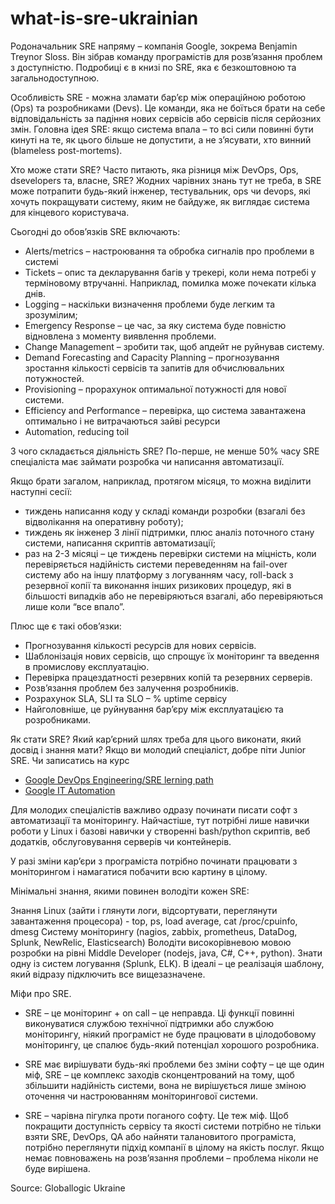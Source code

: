 # what-is-sre-ukrainian
Родоначальник SRE напряму – компанія Google, зокрема Benjamin Treynor Sloss. Він зібрав команду програмістів для розв’язання проблем з доступністю. Подробиці є в книзі по SRE, яка є безкоштовною та загальнодоступною.

Особливість SRE - можна зламати бар’єр між операційною роботою (Ops) та розробниками (Devs). Це команди, яка не боїться брати на себе відповідальність за падіння нових сервісів або сервісів після серйозних змін. Головна ідея SRE: якщо система впала – то всі сили повинні бути кинуті на те, як цього більше не допустити, а не з’ясувати, хто винний (blameless post-mortems).


Хто може стати SRE?
Часто питають, яка різниця між DevOps, Ops, dsevelopers та, власне, SRE? Жодних чарівних знань тут не треба, в SRE може потрапити будь-який інженер, тестувальник, ops чи devops, які хочуть покращувати систему, яким не байдуже, як виглядає система для кінцевого користувача.

Сьогодні до обов’язків SRE включають:

- Alerts/metrics – настроювання та обробка сигналів про проблеми в системі
- Tickets – опис та декларування багів у трекері, коли нема потребі у терміновому втручанні. Наприклад, помилка може почекати кілька днів.
- Logging – наскільки визначення проблеми буде легким та зрозумілим;
- Emergency Response – це час, за яку система буде повністю відновлена з моменту виявлення проблеми.
- Change Management – зробити так, щоб апдейт не руйнував систему.
- Demand Forecasting and Capacity Planning – прогнозування зростання кількості сервісів та запитів для обчислювальних потужностей.
- Provisioning – прорахунок оптимальної потужності для нової системи.
- Efficiency and Performance – перевірка, що система завантажена оптимально і не витрачаються зайві ресурси
- Automation, reducing toil

З чого складається діяльність SRE?
По-перше, не менше 50% часу SRE спеціаліста має займати розробка чи написання автоматизації.

Якщо брати загалом, наприклад, протягом місяця, то можна виділити наступні сесії:

- тиждень написання коду у складі команди розробки (взагалі без відволікання на оперативну роботу);
- тиждень як інженер 3 лінії підтримки, плюс аналіз поточного стану системи, написання скриптів автоматизації;
- раз на 2-3 місяці – це тиждень перевірки системи на міцність, коли перевіряється надійність системи переведенням на fail-over систему або на іншу платформу з логуванням часу, roll-back з резервної копії та виконання інших ризикових процедур, які в більшості випадків або не перевіряються взагалі, або перевіряються лише коли “все впало”.

Плюс ще є такі обов’язки:
- Прогнозування кількості ресурсів для нових сервісів.
- Шаблонізація нових сервісів, що спрощує їх моніторинг та введення в промислову експлуатацію.
- Перевірка працездатності резервних копій та резервних серверів.
- Розв’язання проблем без залучення розробників.
- Розрахунок SLA, SLI та SLO – % uptime сервісу 
- Найголовніше, це руйнування бар’єру між експлуатацією та розробниками.

Як стати SRE? Який кар’єрний шлях треба для цього виконати, який досвід і знання мати?
Якщо ви молодий спеціаліст, добре піти Junior SRE. Чи записатись на курс 
* [Google DevOps Engineering/SRE lerning path](https://www.cloudskillsboost.google/paths/20)
* [Google IT Automation](https://www.coursera.org/professional-certificates/google-it-automation)

Для молодих спеціалістів важливо одразу починати писати софт з автоматизації та моніторингу. Найчастіше, тут потрібні лише навички роботи у Linux і базові навички у створенні bash/python скриптів, веб додатків, обслуговування серверів чи контейнерів.

У разі зміни кар’єри з програміста потрібно починати працювати з моніторингом і намагатися побачити всю картину в цілому.

Мінімальні знання, якими повинен володіти кожен SRE:

Знання Linux (зайти і глянути логи, відсортувати, переглянути завантаження процесора) - top, ps, load average, cat /proc/cpuinfo, dmesg
Систему моніторингу (nagios, zabbix, prometheus, DataDog, Splunk, NewRelic, Elasticsearch)
Володіти високорівневою мовою розробки на рівні Middle Developer (nodejs, java, C#, C++, python).
Знати одну із систем логування (Splunk, ELK). В ідеалі – це реалізація шаблону, який відразу підключить все вищезазначене.

Міфи про SRE.
* SRE – це моніторинг + on call – це неправда. Ці функції повинні виконуватися службою технічної підтримки або службою моніторингу, ніякий програміст не буде працювати в цілодобовому моніторингу, це спалює будь-який потенціал хорошого розробника.

* SRE має вирішувати будь-які проблеми без зміни софту – це ще один міф, SRE – це комплекс заходів сконцентрований на тому, щоб збільшити надійність системи, вона не вирішується лише зміною оточення чи настроюванням моніторингової системи.

* SRE – чарівна пігулка проти поганого софту. Це теж міф. Щоб покращити доступність сервісу та якості системи потрібно не тільки взяти SRE, DevOps, QA або найняти талановитого програміста, потрібно переглянути підхід компанії в цілому на якість послуг. Якщо немає повноважень на розв’язання проблеми – проблема ніколи не буде вирішена.

Source: Globallogic Ukraine

